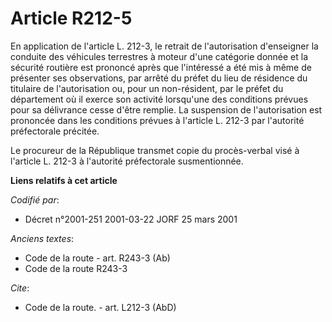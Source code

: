 # Article R212-5

En application de l'article L. 212-3, le retrait de l'autorisation d'enseigner la conduite des véhicules terrestres à moteur
d'une catégorie donnée et la sécurité routière est prononcé après que l'intéressé a été mis à même de présenter ses
observations, par arrêté du préfet du lieu de résidence du titulaire de l'autorisation ou, pour un non-résident, par le
préfet du département où il exerce son activité lorsqu'une des conditions prévues pour sa délivrance cesse d'être remplie. La
suspension de l'autorisation est prononcée dans les conditions prévues à l'article L. 212-3 par l'autorité préfectorale
précitée.

Le procureur de la République transmet copie du procès-verbal visé à l'article L. 212-3 à l'autorité préfectorale
susmentionnée.

**Liens relatifs à cet article**

_Codifié par_:

  - Décret n°2001-251 2001-03-22 JORF 25 mars 2001

_Anciens textes_:

  - Code de la route - art. R243-3 (Ab)
  - Code de la route R243-3

_Cite_:

  - Code de la route. - art. L212-3 (AbD)
